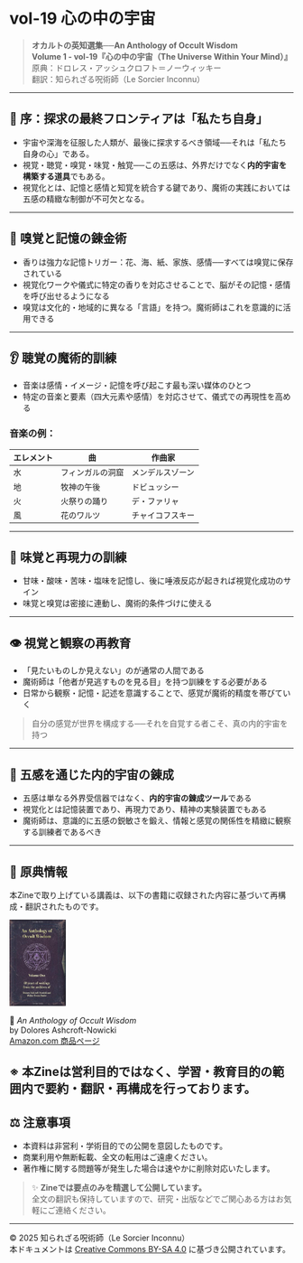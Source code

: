 # vol-19 心の中の宇宙

> **オカルトの英知選集──An Anthology of Occult Wisdom**  
> **Volume 1 - vol-19『心の中の宇宙（The Universe Within Your Mind）』**  
> 原典：ドロレス・アッシュクロフト＝ノーウィッキー  
> 翻訳：知られざる呪術師（Le Sorcier Inconnu）

---

## 🌌 序：探求の最終フロンティアは「私たち自身」

- 宇宙や深海を征服した人類が、最後に探求するべき領域──それは「私たち自身の心」である。
- 視覚・聴覚・嗅覚・味覚・触覚──この五感は、外界だけでなく**内的宇宙を構築する道具**でもある。
- 視覚化とは、記憶と感情と知覚を統合する鍵であり、魔術の実践においては五感の精緻な制御が不可欠となる。

---

## 👃 嗅覚と記憶の錬金術

- 香りは強力な記憶トリガー：花、海、紙、家族、感情──すべては嗅覚に保存されている
- 視覚化ワークや儀式に特定の香りを対応させることで、脳がその記憶・感情を呼び出せるようになる
- 嗅覚は文化的・地域的に異なる「言語」を持つ。魔術師はこれを意識的に活用できる

---

## 👂 聴覚の魔術的訓練

- 音楽は感情・イメージ・記憶を呼び起こす最も深い媒体のひとつ
- 特定の音楽と要素（四大元素や感情）を対応させて、儀式での再現性を高める

### 音楽の例：
| エレメント | 曲 | 作曲家 |
|------------|------|--------|
| 水 | フィンガルの洞窟 | メンデルスゾーン |
| 地 | 牧神の午後 | ドビュッシー |
| 火 | 火祭りの踊り | デ・ファリャ |
| 風 | 花のワルツ | チャイコフスキー |

---

## 👅 味覚と再現力の訓練

- 甘味・酸味・苦味・塩味を記憶し、後に唾液反応が起きれば視覚化成功のサイン
- 味覚と嗅覚は密接に連動し、魔術的条件づけに使える

---

## 👁️ 視覚と観察の再教育

- 「見たいものしか見えない」のが通常の人間である
- 魔術師は「他者が見逃すものを見る目」を持つ訓練をする必要がある
- 日常から観察・記憶・記述を意識することで、感覚が魔術的精度を帯びていく

> 自分の感覚が世界を構成する──それを自覚する者こそ、真の内的宇宙を持つ

---

## 🔄 五感を通じた内的宇宙の錬成

- 五感は単なる外界受信器ではなく、**内的宇宙の錬成ツール**である
- 視覚化とは記憶装置であり、再現力であり、精神の実験装置でもある
- 魔術師は、意識的に五感の鋭敏さを鍛え、情報と感覚の関係性を精緻に観察する訓練者であるべき

---

## 📘 原典情報

本Zineで取り上げている講義は、以下の書籍に収録された内容に基づいて再構成・翻訳されたものです。

<div align="left">
 <img src="anthology-01.jpg" width="100">
</div>

📖 *An Anthology of Occult Wisdom*  
by Dolores Ashcroft-Nowicki  
[Amazon.com 商品ページ](https://www.amazon.com/Anthology-Occult-Wisdom-Dolores-Ashcroft-Nowicki/dp/0967752345)

※ 本Zineは営利目的ではなく、学習・教育目的の範囲内で要約・翻訳・再構成を行っております。
---

## ⚖️ 注意事項

- 本資料は非営利・学術目的での公開を意図したものです。
- 商業利用や無断転載、全文の転用はご遠慮ください。
- 著作権に関する問題等が発生した場合は速やかに削除対応いたします。

> ✨ **Zineでは要点のみを精選して公開しています。**  
> 全文の翻訳も保持していますので、研究・出版などでご関心ある方はお気軽にご連絡ください。

---
© 2025 知られざる呪術師（Le Sorcier Inconnu）  
本ドキュメントは [Creative Commons BY-SA 4.0](https://creativecommons.org/licenses/by-sa/4.0/deed.ja) に基づき公開されています。
